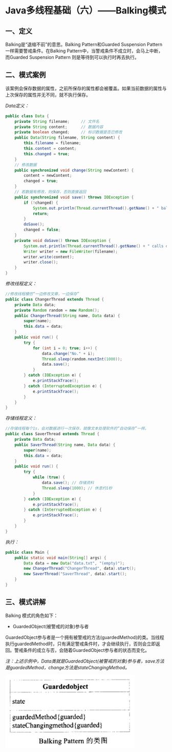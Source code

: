

# Java多线程基础（六）——Balking模式



## 一、定义

Balking是“退缩不前”的意思。Balking Pattern和Guarded Suspension Pattern 一样需要警戒条件。在Balking Pattern中，当警戒条件不成立时，会马上中断，而Guarded Suspension Pattern 则是等待到可以执行时再去执行。

## 二、模式案例

该案例会保存数据的属性，之前所保存的属性都会被覆盖。如果当前数据的属性与上次保存的属性并无不同，就不执行保存。

*Data定义：*

```java
public class Data {
    private String filename;     // 文件名
    private String content;      // 数据内容
    private boolean changed;     // 标识数据是否已修改
    public Data(String filename, String content) {
        this.filename = filename;
        this.content = content;
        this.changed = true;
    }
    // 修改数据
    public synchronized void change(String newContent) {
        content = newContent;
        changed = true;
    }
    // 若数据有修改，则保存，否则直接返回
    public synchronized void save() throws IOException {
        if (!changed) {
            System.out.println(Thread.currentThread().getName() + " balks");
            return;
        }
        doSave();
        changed = false;
    }
    private void doSave() throws IOException {
        System.out.println(Thread.currentThread().getName() + " calls doSave, content = " + content);
        Writer writer = new FileWriter(filename);
        writer.write(content);
        writer.close();
    }
}
```

*修改线程定义：*

```java
//修改线程模仿“一边修改文章，一边保存”
public class ChangerThread extends Thread {
    private Data data;
    private Random random = new Random();
    public ChangerThread(String name, Data data) {
        super(name);
        this.data = data;
    }
    public void run() {
        try {
            for (int i = 0; true; i++) {
                data.change("No." + i);
                Thread.sleep(random.nextInt(1000));
                data.save();
            }
        } catch (IOException e) {
            e.printStackTrace();
        } catch (InterruptedException e) {
            e.printStackTrace();
        }
    }
}
```

*存储线程定义：*

```java
//存储线程每个1s，会对数据进行一次保存，就像文本处理软件的“自动保存”一样。
public class SaverThread extends Thread {
    private Data data;
    public SaverThread(String name, Data data) {
        super(name);
        this.data = data;
    }
    public void run() {
        try {
            while (true) {
                data.save(); // 存储资料
                Thread.sleep(1000); // 休息约1秒
            }
        } catch (IOException e) {
            e.printStackTrace();
        } catch (InterruptedException e) {
            e.printStackTrace();
        }
    }
}
```

*执行：*

```java
public class Main {
    public static void main(String[] args) {
        Data data = new Data("data.txt", "(empty)");
        new ChangerThread("ChangerThread", data).start();
        new SaverThread("SaverThread", data).start();
    }
}
```



## 三、模式讲解

Balking 模式的角色如下：

- GuardedObject(被警戒的对象)参与者

GuardedObject参与者是一个拥有被警戒的方法(guardedMethod)的类。当线程执行guardedMethod时，只有满足警戒条件时，才会继续执行，否则会立即返回。警戒条件的成立与否，会随着GuardedObject参与者的状态而变化。

*注：上述示例中，Data类就是GuardedObject(被警戒的对象)参与者，save方法是guardedMethod，change方法是stateChangingMethod。*



![1572596770182](../../../img/thread/thread-6.1.png)


